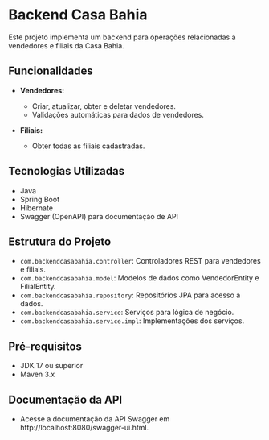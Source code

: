 # Backend Casa Bahia

Este projeto implementa um backend para operações relacionadas a vendedores e filiais da Casa Bahia.

## Funcionalidades

- **Vendedores:**
    - Criar, atualizar, obter e deletar vendedores.
    - Validações automáticas para dados de vendedores.

- **Filiais:**
    - Obter todas as filiais cadastradas.

## Tecnologias Utilizadas

- Java
- Spring Boot
- Hibernate
- Swagger (OpenAPI) para documentação de API

## Estrutura do Projeto

- `com.backendcasabahia.controller`: Controladores REST para vendedores e filiais.
- `com.backendcasabahia.model`: Modelos de dados como VendedorEntity e FilialEntity.
- `com.backendcasabahia.repository`: Repositórios JPA para acesso a dados.
- `com.backendcasabahia.service`: Serviços para lógica de negócio.
- `com.backendcasabahia.service.impl`: Implementações dos serviços.

## Pré-requisitos

- JDK 17 ou superior
- Maven 3.x

## Documentação da API

- Acesse a documentação da API Swagger em http://localhost:8080/swagger-ui.html.
